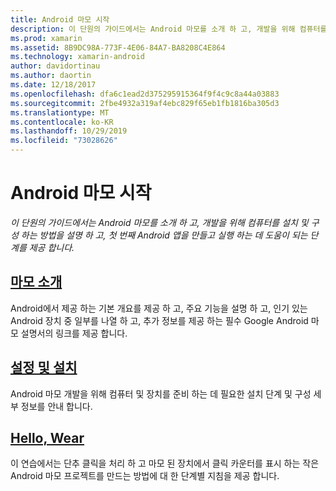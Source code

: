 ```yaml
---
title: Android 마모 시작
description: 이 단원의 가이드에서는 Android 마모를 소개 하 고, 개발을 위해 컴퓨터를 설치 및 구성 하는 방법을 설명 하 고, 첫 번째 Android 앱을 만들고 실행 하는 데 도움이 되는 단계를 제공 합니다.
ms.prod: xamarin
ms.assetid: 8B9DC98A-773F-4E06-84A7-BA8208C4E864
ms.technology: xamarin-android
author: davidortinau
ms.author: daortin
ms.date: 12/18/2017
ms.openlocfilehash: dfa6c1ead2d375295915364f9f4c9c8a44a03883
ms.sourcegitcommit: 2fbe4932a319af4ebc829f65eb1fb1816ba305d3
ms.translationtype: MT
ms.contentlocale: ko-KR
ms.lasthandoff: 10/29/2019
ms.locfileid: "73028626"
---
```

# <a name="get-started-with-android-wear"></a>Android 마모 시작

_이 단원의 가이드에서는 Android 마모를 소개 하 고, 개발을 위해 컴퓨터를 설치 및 구성 하는 방법을 설명 하 고, 첫 번째 Android 앱을 만들고 실행 하는 데 도움이 되는 단계를 제공 합니다._

## <a name="introduction-to-wearandroidwearget-startedintro-to-wearmd"></a>[마모 소개](~/android/wear/get-started/intro-to-wear.md)

Android에서 제공 하는 기본 개요를 제공 하 고, 주요 기능을 설명 하 고, 인기 있는 Android 장치 중 일부를 나열 하 고, 추가 정보를 제공 하는 필수 Google Android 마모 설명서의 링크를 제공 합니다.

## <a name="setup--installationandroidwearget-startedinstallationmd"></a>[설정 및 설치](~/android/wear/get-started/installation.md)

Android 마모 개발을 위해 컴퓨터 및 장치를 준비 하는 데 필요한 설치 단계 및 구성 세부 정보를 안내 합니다.

## <a name="hello-wearandroidwearget-startedhello-wearmd"></a>[Hello, Wear](~/android/wear/get-started/hello-wear.md)

이 연습에서는 단추 클릭을 처리 하 고 마모 된 장치에서 클릭 카운터를 표시 하는 작은 Android 마모 프로젝트를 만드는 방법에 대 한 단계별 지침을 제공 합니다.

